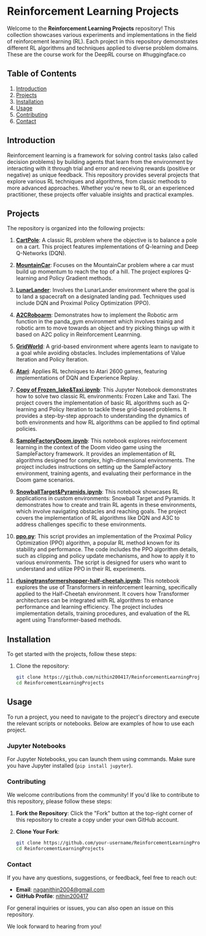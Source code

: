 # Reinforcement Learning Projects

Welcome to the **Reinforcement Learning Projects** repository! This collection showcases various experiments and implementations in the field of reinforcement learning (RL). Each project in this repository demonstrates different RL algorithms and techniques applied to diverse problem domains. These are the course work for the DeepRL course on #huggingface.co

## Table of Contents

1. [Introduction](#introduction)
2. [Projects](#projects)
3. [Installation](#installation)
4. [Usage](#usage)
5. [Contributing](#contributing)
6. [Contact](#contact)

## Introduction

Reinforcement learning is a framework for solving control tasks (also called decision problems) by building agents that learn from the environment by interacting with it through trial and error and receiving rewards (positive or negative) as unique feedback. This repository provides several projects that explore various RL techniques and algorithms, from classic methods to more advanced approaches. Whether you're new to RL or an experienced practitioner, these projects offer valuable insights and practical examples.

## Projects

The repository is organized into the following projects:

1. **[CartPole](./CartPole)**: A classic RL problem where the objective is to balance a pole on a cart. This project features implementations of Q-learning and Deep Q-Networks (DQN).

2. **[MountainCar](./MountainCar)**: Focuses on the MountainCar problem where a car must build up momentum to reach the top of a hill. The project explores Q-learning and Policy Gradient methods.

3. **[LunarLander](./LunarLander)**: Involves the LunarLander environment where the goal is to land a spacecraft on a designated landing pad. Techniques used include DQN and Proximal Policy Optimization (PPO).

4. **[A2CRoboarm](./A2CRoboarm)**: Demonstrates how to implement the Robotic arm function in the panda_gym environment which involves trainig and robotic arm to move towards an object and try picking things up with it based on A2C policy in Reinforcement Leanrning.
5. **[GridWorld](./GridWorld)**: A grid-based environment where agents learn to navigate to a goal while avoiding obstacles. Includes implementations of Value Iteration and Policy Iteration.

6. **[Atari](./Atari)**: Applies RL techniques to Atari 2600 games, featuring implementations of DQN and Experience Replay.

1. **[Copy of Frozen_lake&Taxi.ipynb](./Copy%20of%20Frozen_lake%26Taxi.ipynb)**:
   This Jupyter Notebook demonstrates how to solve two classic RL environments: Frozen Lake and Taxi. The project covers the implementation of basic RL algorithms such as Q-learning and Policy Iteration to tackle these grid-based problems. It provides a step-by-step approach to understanding the dynamics of both environments and how RL algorithms can be applied to find optimal policies.

2. **[SampleFactoryDoom.ipynb](./SampleFactoryDoom.ipynb)**:
   This notebook explores reinforcement learning in the context of the Doom video game using the SampleFactory framework. It provides an implementation of RL algorithms designed for complex, high-dimensional environments. The project includes instructions on setting up the SampleFactory environment, training agents, and evaluating their performance in the Doom game scenarios.

3. **[SnowballTarget&Pyramids.ipynb](./SnowballTarget%26Pyramids.ipynb)**:
   This notebook showcases RL applications in custom environments: Snowball Target and Pyramids. It demonstrates how to create and train RL agents in these environments, which involve navigating obstacles and reaching goals. The project covers the implementation of RL algorithms like DQN and A3C to address challenges specific to these environments.

4. **[ppo.py](./ppo.py)**:
   This script provides an implementation of the Proximal Policy Optimization (PPO) algorithm, a popular RL method known for its stability and performance. The code includes the PPO algorithm details, such as clipping and policy update mechanisms, and how to apply it to various environments. The script is designed for users who want to understand and utilize PPO in their RL experiments.

5. **[rlusingtransformershopper-half-cheetah.ipynb](./rlusingtransformershopper-half-cheetah.ipynb)**:
   This notebook explores the use of Transformers in reinforcement learning, specifically applied to the Half-Cheetah environment. It covers how Transformer architectures can be integrated with RL algorithms to enhance performance and learning efficiency. The project includes implementation details, training procedures, and evaluation of the RL agent using Transformer-based methods.


## Installation

To get started with the projects, follow these steps:

1. Clone the repository:
   ```bash
   git clone https://github.com/nithin200417/ReinforcementLearningProjects.git
   cd ReinforcementLearningProjects

## Usage

To run a project, you need to navigate to the project's directory and execute the relevant scripts or notebooks. Below are examples of how to use each project.

### Jupyter Notebooks

For Jupyter Notebooks, you can launch them using commands. Make sure you have Jupyter installed (`pip install jupyter`).

### Contributing

We welcome contributions from the community! If you'd like to contribute to this repository, please follow these steps:

1. **Fork the Repository**:
   Click the "Fork" button at the top-right corner of this repository to create a copy under your own GitHub account.

2. **Clone Your Fork**:
   ```bash
   git clone https://github.com/your-username/ReinforcementLearningProjects.git
   cd ReinforcementLearningProjects


### Contact

If you have any questions, suggestions, or feedback, feel free to reach out:

- **Email**: naganithin2004@gmail.com
- **GitHub Profile**: [nithin200417](https://github.com/nithin200417)

For general inquiries or issues, you can also open an issue on this repository. 

We look forward to hearing from you!
